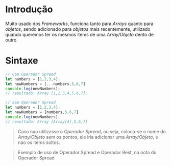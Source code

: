 # Introdução

Muito usado dos *Frameworks*, funciona tanto para *Arrays* quanto para *objetos*, sendo adicionado para *objetos* mais recentemente, utilizado quando queremos ter os mesmos items de uma *Array/Objeto* dento de outro.

# Sintaxe

```javascript
// Com Operador Spread
let numbers = [1,2,3,4];
let newNumbers = [...numbers,5,6,7]
console.log(newNumbers);
// resultado: Array [1,2,3,4,5,6,7];

// Sem Operador Spread
let numbers = [1,2,3,4];
let newNumbers = [numbers,5,6,7]
console.log(newNumbers);
// resultado: Array [Array[4],5,6,7]
```
> Caso nao utilizasse o *Operador Spread*, ou seja, coloca-se o nome do *Array/Objeto* sem os pontos, ele iria adicionar uma *Array/Objeto*, e nao os items soltos.

> Exemplo de uso de Operador Spread e Operador Rest, na nota do Operador Spread